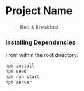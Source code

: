 # Project Name

> Bed & Breakfast

### Installing Dependencies

From within the root directory:

```sh
npm install 
npm seed
npm run start
npm server
```

